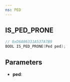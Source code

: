 ```yaml
---
ns: PED
---
```

## IS_PED_PRONE

```c
// 0xD6A86331A537A7B9
BOOL IS_PED_PRONE(Ped ped);
```

## Parameters
* **ped**:
